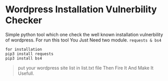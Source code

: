 # Wordpress Installation Vulnerbility Checker
Simple python tool which one check the well known installation vulnerbility of wordpress. 
For run this tool You Just Need two module. 
```requests & bs4```

```
for installation
pip3 install requests
pip3 install bs4
```
>put your wordpress site list in list.txt file
Then Fire It And Make It Usefull.
